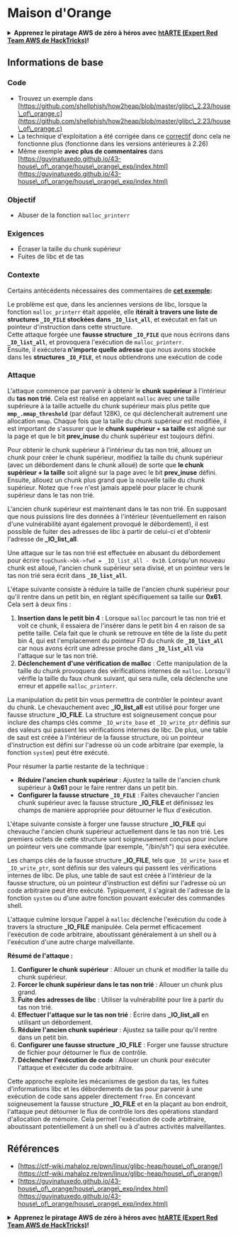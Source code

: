 # Maison d'Orange

<details>

<summary><strong>Apprenez le piratage AWS de zéro à héros avec</strong> <a href="https://training.hacktricks.xyz/courses/arte"><strong>htARTE (Expert Red Team AWS de HackTricks)</strong></a><strong>!</strong></summary>

Autres façons de soutenir HackTricks :

* Si vous souhaitez voir votre **entreprise annoncée dans HackTricks** ou **télécharger HackTricks en PDF**, consultez les [**PLANS D'ABONNEMENT**](https://github.com/sponsors/carlospolop) !
* Obtenez le [**swag officiel PEASS & HackTricks**](https://peass.creator-spring.com)
* Découvrez [**La famille PEASS**](https://opensea.io/collection/the-peass-family), notre collection exclusive de [**NFTs**](https://opensea.io/collection/the-peass-family)
* **Rejoignez le** 💬 [**groupe Discord**](https://discord.gg/hRep4RUj7f) ou le [**groupe Telegram**](https://t.me/peass) ou **suivez-nous** sur **Twitter** 🐦 [**@hacktricks\_live**](https://twitter.com/hacktricks\_live)**.**
* **Partagez vos astuces de piratage en soumettant des PR aux** [**HackTricks**](https://github.com/carlospolop/hacktricks) et [**HackTricks Cloud**](https://github.com/carlospolop/hacktricks-cloud) dépôts GitHub.

</details>

## Informations de base

### Code

* Trouvez un exemple dans [https://github.com/shellphish/how2heap/blob/master/glibc\_2.23/house\_of\_orange.c](https://github.com/shellphish/how2heap/blob/master/glibc\_2.23/house\_of\_orange.c)
* La technique d'exploitation a été corrigée dans ce [correctif](https://sourceware.org/git/?p=glibc.git;a=blobdiff;f=stdlib/abort.c;h=117a507ff88d862445551f2c07abb6e45a716b75;hp=19882f3e3dc1ab830431506329c94dcf1d7cc252;hb=91e7cf982d0104f0e71770f5ae8e3faf352dea9f;hpb=0c25125780083cbba22ed627756548efe282d1a0) donc cela ne fonctionne plus (fonctionne dans les versions antérieures à 2.26)
* Même exemple **avec plus de commentaires** dans [https://guyinatuxedo.github.io/43-house\_of\_orange/house\_orange\_exp/index.html](https://guyinatuxedo.github.io/43-house\_of\_orange/house\_orange\_exp/index.html)

### Objectif

* Abuser de la fonction `malloc_printerr`

### Exigences

* Écraser la taille du chunk supérieur
* Fuites de libc et de tas

### Contexte

Certains antécédents nécessaires des commentaires de [**cet exemple**](https://guyinatuxedo.github.io/43-house\_of\_orange/house\_orange\_exp/index.html)**:**

Le problème est que, dans les anciennes versions de libc, lorsque la fonction `malloc_printerr` était appelée, elle **itérait à travers une liste de structures `_IO_FILE` stockées dans `_IO_list_all`**, et exécutait en fait un pointeur d'instruction dans cette structure.\
Cette attaque forgée une **fausse structure `_IO_FILE`** que nous écrirons dans **`_IO_list_all`**, et provoquera l'exécution de `malloc_printerr`.\
Ensuite, il exécutera **n'importe quelle adresse** que nous avons stockée dans les **structures `_IO_FILE`**, et nous obtiendrons une exécution de code

### Attaque

L'attaque commence par parvenir à obtenir le **chunk supérieur** à l'intérieur du **tas non trié**. Cela est réalisé en appelant `malloc` avec une taille supérieure à la taille actuelle du chunk supérieur mais plus petite que **`mmp_.mmap_threshold`** (par défaut 128K), ce qui déclencherait autrement une allocation `mmap`. Chaque fois que la taille du chunk supérieur est modifiée, il est important de s'assurer que le **chunk supérieur + sa taille** est aligné sur la page et que le bit **prev\_inuse** du chunk supérieur est toujours défini.

Pour obtenir le chunk supérieur à l'intérieur du tas non trié, allouez un chunk pour créer le chunk supérieur, modifiez la taille du chunk supérieur (avec un débordement dans le chunk alloué) de sorte que **le chunk supérieur + la taille** soit aligné sur la page avec le bit **prev\_inuse** défini. Ensuite, allouez un chunk plus grand que la nouvelle taille du chunk supérieur. Notez que `free` n'est jamais appelé pour placer le chunk supérieur dans le tas non trié.

L'ancien chunk supérieur est maintenant dans le tas non trié. En supposant que nous puissions lire des données à l'intérieur (éventuellement en raison d'une vulnérabilité ayant également provoqué le débordement), il est possible de fuiter des adresses de libc à partir de celui-ci et d'obtenir l'adresse de **\_IO\_list\_all**.

Une attaque sur le tas non trié est effectuée en abusant du débordement pour écrire `topChunk->bk->fwd = _IO_list_all - 0x10`. Lorsqu'un nouveau chunk est alloué, l'ancien chunk supérieur sera divisé, et un pointeur vers le tas non trié sera écrit dans **`_IO_list_all`**.

L'étape suivante consiste à réduire la taille de l'ancien chunk supérieur pour qu'il rentre dans un petit bin, en réglant spécifiquement sa taille sur **0x61**. Cela sert à deux fins :

1. **Insertion dans le petit bin 4** : Lorsque `malloc` parcourt le tas non trié et voit ce chunk, il essaiera de l'insérer dans le petit bin 4 en raison de sa petite taille. Cela fait que le chunk se retrouve en tête de la liste du petit bin 4, qui est l'emplacement du pointeur FD du chunk de **`_IO_list_all`** car nous avons écrit une adresse proche dans **`_IO_list_all`** via l'attaque sur le tas non trié.
2. **Déclenchement d'une vérification de malloc** : Cette manipulation de la taille du chunk provoquera des vérifications internes de `malloc`. Lorsqu'il vérifie la taille du faux chunk suivant, qui sera nulle, cela déclenche une erreur et appelle `malloc_printerr`.

La manipulation du petit bin vous permettra de contrôler le pointeur avant du chunk. Le chevauchement avec **\_IO\_list\_all** est utilisé pour forger une fausse structure **\_IO\_FILE**. La structure est soigneusement conçue pour inclure des champs clés comme `_IO_write_base` et `_IO_write_ptr` définis sur des valeurs qui passent les vérifications internes de libc. De plus, une table de saut est créée à l'intérieur de la fausse structure, où un pointeur d'instruction est défini sur l'adresse où un code arbitraire (par exemple, la fonction `system`) peut être exécuté.

Pour résumer la partie restante de la technique :

* **Réduire l'ancien chunk supérieur** : Ajustez la taille de l'ancien chunk supérieur à **0x61** pour le faire rentrer dans un petit bin.
* **Configurer la fausse structure `_IO_FILE`** : Faites chevaucher l'ancien chunk supérieur avec la fausse structure **\_IO\_FILE** et définissez les champs de manière appropriée pour détourner le flux d'exécution.

L'étape suivante consiste à forger une fausse structure **\_IO\_FILE** qui chevauche l'ancien chunk supérieur actuellement dans le tas non trié. Les premiers octets de cette structure sont soigneusement conçus pour inclure un pointeur vers une commande (par exemple, "/bin/sh") qui sera exécutée.

Les champs clés de la fausse structure **\_IO\_FILE**, tels que `_IO_write_base` et `_IO_write_ptr`, sont définis sur des valeurs qui passent les vérifications internes de libc. De plus, une table de saut est créée à l'intérieur de la fausse structure, où un pointeur d'instruction est défini sur l'adresse où un code arbitraire peut être exécuté. Typiquement, il s'agirait de l'adresse de la fonction `system` ou d'une autre fonction pouvant exécuter des commandes shell.

L'attaque culmine lorsque l'appel à `malloc` déclenche l'exécution du code à travers la structure **\_IO\_FILE** manipulée. Cela permet efficacement l'exécution de code arbitraire, aboutissant généralement à un shell ou à l'exécution d'une autre charge malveillante.

**Résumé de l'attaque :**

1. **Configurer le chunk supérieur** : Allouer un chunk et modifier la taille du chunk supérieur.
2. **Forcer le chunk supérieur dans le tas non trié** : Allouer un chunk plus grand.
3. **Fuite des adresses de libc** : Utiliser la vulnérabilité pour lire à partir du tas non trié.
4. **Effectuer l'attaque sur le tas non trié** : Écrire dans **\_IO\_list\_all** en utilisant un débordement.
5. **Réduire l'ancien chunk supérieur** : Ajustez sa taille pour qu'il rentre dans un petit bin.
6. **Configurer une fausse structure \_IO\_FILE** : Forger une fausse structure de fichier pour détourner le flux de contrôle.
7. **Déclencher l'exécution de code** : Allouer un chunk pour exécuter l'attaque et exécuter du code arbitraire.

Cette approche exploite les mécanismes de gestion du tas, les fuites d'informations libc et les débordements de tas pour parvenir à une exécution de code sans appeler directement `free`. En concevant soigneusement la fausse structure **\_IO\_FILE** et en la plaçant au bon endroit, l'attaque peut détourner le flux de contrôle lors des opérations standard d'allocation de mémoire. Cela permet l'exécution de code arbitraire, aboutissant potentiellement à un shell ou à d'autres activités malveillantes.
## Références

* [https://ctf-wiki.mahaloz.re/pwn/linux/glibc-heap/house\_of\_orange/](https://ctf-wiki.mahaloz.re/pwn/linux/glibc-heap/house\_of\_orange/)
* [https://guyinatuxedo.github.io/43-house\_of\_orange/house\_orange\_exp/index.html](https://guyinatuxedo.github.io/43-house\_of\_orange/house\_orange\_exp/index.html)

<details>

<summary><strong>Apprenez le piratage AWS de zéro à héros avec</strong> <a href="https://training.hacktricks.xyz/courses/arte"><strong>htARTE (Expert Red Team AWS de HackTricks)</strong></a><strong>!</strong></summary>

Autres façons de soutenir HackTricks :

* Si vous souhaitez voir votre **entreprise annoncée dans HackTricks** ou **télécharger HackTricks en PDF**, consultez les [**PLANS D'ABONNEMENT**](https://github.com/sponsors/carlospolop) !
* Obtenez le [**swag officiel PEASS & HackTricks**](https://peass.creator-spring.com)
* Découvrez [**La famille PEASS**](https://opensea.io/collection/the-peass-family), notre collection exclusive de [**NFTs**](https://opensea.io/collection/the-peass-family)
* **Rejoignez le** 💬 [**groupe Discord**](https://discord.gg/hRep4RUj7f) ou le [**groupe Telegram**](https://t.me/peass) ou **suivez-nous** sur **Twitter** 🐦 [**@hacktricks\_live**](https://twitter.com/hacktricks\_live)**.**
* **Partagez vos astuces de piratage en soumettant des PR aux** [**HackTricks**](https://github.com/carlospolop/hacktricks) et [**HackTricks Cloud**](https://github.com/carlospolop/hacktricks-cloud) github repos.

</details>
